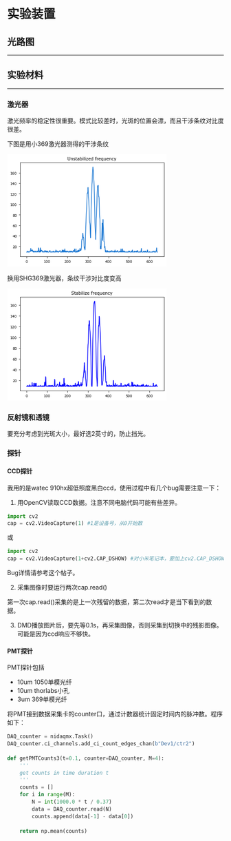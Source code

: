 实验装置
====================

## 光路图
------------------------

## 实验材料
----------------------------

### 激光器
激光频率的稳定性很重要。模式比较差时，光斑的位置会漂，而且干涉条纹对比度很差。

下图是用小369激光器测得的干涉条纹

![unstabilized_freq](imgs/unstabilized_freq.png)

换用SHG369激光器，条纹干涉对比度变高

![tabilized_fre](imgs/stabilized_freq.png)

### 反射镜和透镜

要充分考虑到光斑大小，最好选2英寸的，防止挡光。

### 探针

#### CCD探针

我用的是watec 910hx超低照度黑白ccd，使用过程中有几个bug需要注意一下：

1. 用OpenCV读取CCD数据。注意不同电脑代码可能有些差异。

```python
import cv2
cap = cv2.VideoCapture(1) #1是设备号，从0开始数
```

或

```python
import cv2
cap = cv2.VideoCapture(1+cv2.CAP_DSHOW) #对小米笔记本，要加上cv2.CAP_DSHOW才有用。
```

Bug详情请参考这个帖子。

2. 采集图像时要运行两次cap.read()

第一次cap.read()采集的是上一次残留的数据，第二次read才是当下看到的数据。

3. DMD播放图片后，要先等0.1s，再采集图像，否则采集到切换中的残影图像。可能是因为ccd响应不够快。

#### PMT探针

PMT探针包括

- 10um 1050单模光纤
- 10um thorlabs小孔
- 3um 369单模光纤

将PMT接到数据采集卡的counter口，通过计数器统计固定时间内的脉冲数。程序如下：

```python
DAQ_counter = nidaqmx.Task()
DAQ_counter.ci_channels.add_ci_count_edges_chan(b"Dev1/ctr2")

def getPMTCounts3(t=0.1, counter=DAQ_counter, M=4):
    '''
    get counts in time duration t
    '''
    counts = []
    for i in range(M):
        N = int(1000.0 * t / 0.37)
        data = DAQ_counter.read(N)
        counts.append(data[-1] - data[0])
        
    return np.mean(counts)
```



